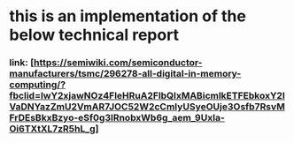 # this is an implementation of the below technical report

### link: [https://semiwiki.com/semiconductor-manufacturers/tsmc/296278-all-digital-in-memory-computing/?fbclid=IwY2xjawNOz4FleHRuA2FlbQIxMABicmlkETFEbkoxY2lVaDNYazZmU2VmAR7JOC52W2cCmIyUSyeOUje3Osfb7RsvMFrDEsBkxBzyo-eSf0g3lRnobxWb6g_aem_9UxIa-Oi6TXtXL7zR5hL_g]
